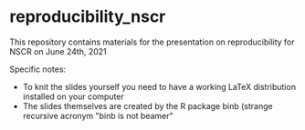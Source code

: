 # reproducibility_nscr

This repository contains materials for the presentation on reproducibility for NSCR on June 24th, 2021

Specific notes:

- To knit the slides yourself you need to have a working LaTeX distribution installed on your computer
- The slides themselves are created by the R package binb (strange recursive acronym "binb is not beamer"
